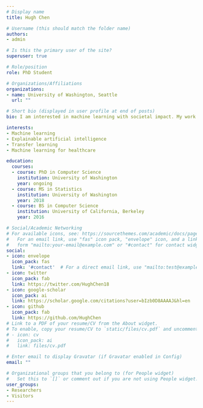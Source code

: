 ```yaml
---
# Display name
title: Hugh Chen

# Username (this should match the folder name)
authors:
- admin

# Is this the primary user of the site?
superuser: true

# Role/position
role: PhD Student

# Organizations/Affiliations
organizations:
- name: University of Washington, Seattle
  url: ""

# Short bio (displayed in user profile at end of posts)
bio: I am interested in machine learning with societal impact. My work focuses on ML for healthcare applications and on explaining ML models including tree models and deep models. In particular, my algorithm and code for Interventional Tree Explainer is the default method for explaining trees in the popular SHAP repository.

interests:
- Machine learning
- Explainable artificial intelligence
- Transfer learning
- Machine learning for healthcare

education:
  courses:
  - course: PhD in Computer Science
    institution: University of Washington
    year: ongoing
  - course: MS in Statistics
    institution: University of Washington
    year: 2018
  - course: BS in Computer Science
    institution: University of California, Berkeley
    year: 2016

# Social/Academic Networking
# For available icons, see: https://sourcethemes.com/academic/docs/page-builder/#icons
#   For an email link, use "fas" icon pack, "envelope" icon, and a link in the
#   form "mailto:your-email@example.com" or "#contact" for contact widget.
social:
- icon: envelope
  icon_pack: fas
  link: '#contact'  # For a direct email link, use "mailto:test@example.org".
- icon: twitter
  icon_pack: fab
  link: https://twitter.com/HughChen18
- icon: google-scholar
  icon_pack: ai
  link: https://scholar.google.com/citations?user=bIzb0D8AAAAJ&hl=en
- icon: github
  icon_pack: fab
  link: https://github.com/HughChen
# Link to a PDF of your resume/CV from the About widget.
# To enable, copy your resume/CV to `static/files/cv.pdf` and uncomment the lines below.
# - icon: cv
#   icon_pack: ai
#   link: files/cv.pdf

# Enter email to display Gravatar (if Gravatar enabled in Config)
email: ""

# Organizational groups that you belong to (for People widget)
#   Set this to `[]` or comment out if you are not using People widget.
user_groups:
- Researchers
- Visitors
---
```

